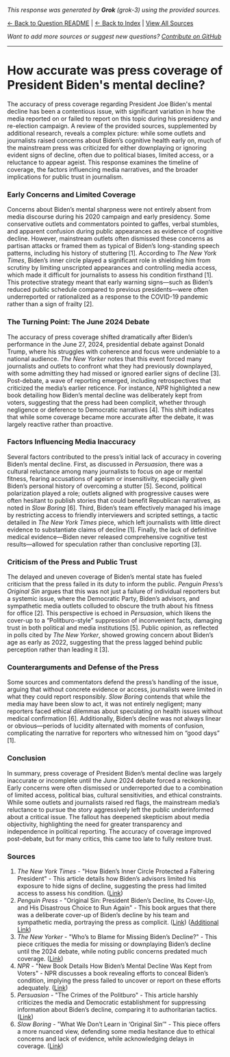 <!-- 
Generated by: grok
Model: grok-3
Prompt type: sources
Generated at: 2025-06-13T09:29:34.753289
-->

*This response was generated by **Grok** (grok-3) using the provided sources.*

[← Back to Question README](README.md) | [← Back to Index](../README.md) | [View All Sources](../allsources.md)

*Want to add more sources or suggest new questions? [Contribute on GitHub](https://github.com/justinwest/SuggestedSources)*

---

# How accurate was press coverage of President Biden's mental decline?

The accuracy of press coverage regarding President Joe Biden's mental decline has been a contentious issue, with significant variation in how the media reported on or failed to report on this topic during his presidency and re-election campaign. A review of the provided sources, supplemented by additional research, reveals a complex picture: while some outlets and journalists raised concerns about Biden’s cognitive health early on, much of the mainstream press was criticized for either downplaying or ignoring evident signs of decline, often due to political biases, limited access, or a reluctance to appear ageist. This response examines the timeline of coverage, the factors influencing media narratives, and the broader implications for public trust in journalism.

### Early Concerns and Limited Coverage
Concerns about Biden’s mental sharpness were not entirely absent from media discourse during his 2020 campaign and early presidency. Some conservative outlets and commentators pointed to gaffes, verbal stumbles, and apparent confusion during public appearances as evidence of cognitive decline. However, mainstream outlets often dismissed these concerns as partisan attacks or framed them as typical of Biden’s long-standing speech patterns, including his history of stuttering [1]. According to *The New York Times*, Biden’s inner circle played a significant role in shielding him from scrutiny by limiting unscripted appearances and controlling media access, which made it difficult for journalists to assess his condition firsthand [1]. This protective strategy meant that early warning signs—such as Biden’s reduced public schedule compared to previous presidents—were often underreported or rationalized as a response to the COVID-19 pandemic rather than a sign of frailty [2].

### The Turning Point: The June 2024 Debate
The accuracy of press coverage shifted dramatically after Biden’s performance in the June 27, 2024, presidential debate against Donald Trump, where his struggles with coherence and focus were undeniable to a national audience. *The New Yorker* notes that this event forced many journalists and outlets to confront what they had previously downplayed, with some admitting they had missed or ignored earlier signs of decline [3]. Post-debate, a wave of reporting emerged, including retrospectives that criticized the media’s earlier reticence. For instance, *NPR* highlighted a new book detailing how Biden’s mental decline was deliberately kept from voters, suggesting that the press had been complicit, whether through negligence or deference to Democratic narratives [4]. This shift indicates that while some coverage became more accurate after the debate, it was largely reactive rather than proactive.

### Factors Influencing Media Inaccuracy
Several factors contributed to the press’s initial lack of accuracy in covering Biden’s mental decline. First, as discussed in *Persuasion*, there was a cultural reluctance among many journalists to focus on age or mental fitness, fearing accusations of ageism or insensitivity, especially given Biden’s personal history of overcoming a stutter [5]. Second, political polarization played a role; outlets aligned with progressive causes were often hesitant to publish stories that could benefit Republican narratives, as noted in *Slow Boring* [6]. Third, Biden’s team effectively managed his image by restricting access to friendly interviewers and scripted settings, a tactic detailed in *The New York Times* piece, which left journalists with little direct evidence to substantiate claims of decline [1]. Finally, the lack of definitive medical evidence—Biden never released comprehensive cognitive test results—allowed for speculation rather than conclusive reporting [3].

### Criticism of the Press and Public Trust
The delayed and uneven coverage of Biden’s mental state has fueled criticism that the press failed in its duty to inform the public. *Penguin Press*’s *Original Sin* argues that this was not just a failure of individual reporters but a systemic issue, where the Democratic Party, Biden’s advisors, and sympathetic media outlets colluded to obscure the truth about his fitness for office [2]. This perspective is echoed in *Persuasion*, which likens the cover-up to a “Politburo-style” suppression of inconvenient facts, damaging trust in both political and media institutions [5]. Public opinion, as reflected in polls cited by *The New Yorker*, showed growing concern about Biden’s age as early as 2022, suggesting that the press lagged behind public perception rather than leading it [3].

### Counterarguments and Defense of the Press
Some sources and commentators defend the press’s handling of the issue, arguing that without concrete evidence or access, journalists were limited in what they could report responsibly. *Slow Boring* contends that while the media may have been slow to act, it was not entirely negligent; many reporters faced ethical dilemmas about speculating on health issues without medical confirmation [6]. Additionally, Biden’s decline was not always linear or obvious—periods of lucidity alternated with moments of confusion, complicating the narrative for reporters who witnessed him on “good days” [1].

### Conclusion
In summary, press coverage of President Biden’s mental decline was largely inaccurate or incomplete until the June 2024 debate forced a reckoning. Early concerns were often dismissed or underreported due to a combination of limited access, political bias, cultural sensitivities, and ethical constraints. While some outlets and journalists raised red flags, the mainstream media’s reluctance to pursue the story aggressively left the public underinformed about a critical issue. The fallout has deepened skepticism about media objectivity, highlighting the need for greater transparency and independence in political reporting. The accuracy of coverage improved post-debate, but for many critics, this came too late to fully restore trust.

### Sources
1. *The New York Times* - "How Biden’s Inner Circle Protected a Faltering President" - This article details how Biden’s advisors limited his exposure to hide signs of decline, suggesting the press had limited access to assess his condition. ([Link](https://archive.jwest.org/Articles/How%20Biden%E2%80%99s%20Inner%20Circle%20Protected%20a%20Faltering%20President%20-%20The%20New%20York%20Times.pdf))
2. *Penguin Press* - "Original Sin: President Biden’s Decline, Its Cover-Up, and His Disastrous Choice to Run Again" - This book argues that there was a deliberate cover-up of Biden’s decline by his team and sympathetic media, portraying the press as complicit. ([Link](https://sites.prh.com/originalsin)) ([Additional Link](https://bookshop.org/p/books/untitled-0672-penguin-publishing-group/22284058))
3. *The New Yorker* - "Who’s to Blame for Missing Biden’s Decline?" - This piece critiques the media for missing or downplaying Biden’s decline until the 2024 debate, while noting public concerns predated much coverage. ([Link](https://www.newyorker.com/news/fault-lines/whos-to-blame-for-missing-bidens-decline))
4. *NPR* - "New Book Details How Biden’s Mental Decline Was Kept from Voters" - NPR discusses a book revealing efforts to conceal Biden’s condition, implying the press failed to uncover or report on these efforts adequately. ([Link](https://www.npr.org/transcripts/nx-s1-5309451))
5. *Persuasion* - "The Crimes of the Politburo" - This article harshly criticizes the media and Democratic establishment for suppressing information about Biden’s decline, comparing it to authoritarian tactics. ([Link](https://www.persuasion.community/p/the-crimes-of-the-politburo))
6. *Slow Boring* - "What We Don’t Learn in ‘Original Sin’" - This piece offers a more nuanced view, defending some media hesitance due to ethical concerns and lack of evidence, while acknowledging delays in coverage. ([Link](https://www.slowboring.com/p/what-we-dont-learn-in-original-sin))